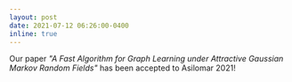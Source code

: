```yaml
---
layout: post
date: 2021-07-12 06:26:00-0400
inline: true
---
```


Our paper <i>"A Fast Algorithm for Graph Learning under Attractive Gaussian Markov Random Fields"</i>
has been accepted to Asilomar 2021!
